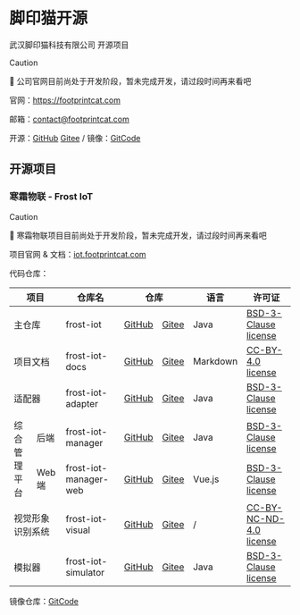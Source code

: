 <!-- 修改时请同步修改 .gitcode 仓库 README.md -->
<!-- https://gitcode.com/footprintcat/.gitcode/blob/main/README.md -->

# 脚印猫开源

武汉脚印猫科技有限公司 开源项目

> [!CAUTION]
> 🚧 公司官网目前尚处于开发阶段，暂未完成开发，请过段时间再来看吧

官网：https://footprintcat.com

邮箱：contact@footprintcat.com

开源：[GitHub](https://github.com/footprintcat) [Gitee](https://gitee.com/footprintcat) / 镜像：[GitCode](https://gitcode.com/footprintcat)

## 开源项目

### 寒霜物联 - Frost IoT

> [!CAUTION]
> 🚧 寒霜物联项目目前尚处于开发阶段，暂未完成开发，请过段时间再来看吧

项目官网 & 文档：[iot.footprintcat.com](https://iot.footprintcat.com)

代码仓库：

<!-- 修改时请同步修改 寒霜物联项目文档 -->
<!-- https://github.com/footprintcat/.github/edit/main/profile/README.md -->

<table>
  <thead>
    <tr>
      <th colspan="2">项目</th>
      <th>仓库名</th>
      <th colspan="2">仓库</th>
      <th>语言</th>
      <th>许可证</th>
      <!-- <th>Stars</th> -->
    </tr>
  </thead>
  <tbody>
    <tr>
      <td colspan="2">主仓库</td>
      <td>frost-iot</td>
      <td><a href="https://github.com/footprintcat/frost-iot">GitHub</a></td>
      <td><a href="https://gitee.com/footprintcat/frost-iot">Gitee</a></td>
      <td>Java</td>
      <td><a href="https://github.com/footprintcat/frost-iot/blob/main/LICENSE">BSD-3-Clause license</a></td>
      <!--
      <td><img alt="GitHub Repo stars" src="https://img.shields.io/github/stars/footprintcat/frost-iot"></td>
      -->
    </tr>
    <tr>
      <td colspan="2">项目文档</td>
      <td>frost-iot-docs</td>
      <td><a href="https://github.com/footprintcat/frost-iot-docs">GitHub</a></td>
      <td><a href="https://gitee.com/footprintcat/frost-iot-docs">Gitee</a></td>
      <td>Markdown</td>
      <td><a href="https://github.com/footprintcat/frost-iot-docs/blob/main/LICENSE">CC-BY-4.0 license</a></td>
      <!--
      <td><img alt="GitHub Repo stars" src="https://img.shields.io/github/stars/footprintcat/frost-iot-docs"></td>
      -->
    </tr>
    <tr>
      <td colspan="2">适配器</td>
      <td>frost-iot-adapter</td>
      <td><a href="https://github.com/footprintcat/frost-iot-adapter">GitHub</a></td>
      <td><a href="https://gitee.com/footprintcat/frost-iot-adapter">Gitee</a></td>
      <td>Java</td>
      <td><a href="https://github.com/footprintcat/frost-iot-adapter/blob/main/LICENSE">BSD-3-Clause license</a></td>
      <!--
      <td><img alt="GitHub Repo stars" src="https://img.shields.io/github/stars/footprintcat/frost-iot-adapter"></td>
      -->
    </tr>
    <tr>
      <td rowspan="2">综合管理平台</td>
      <td>后端</td>
      <td>frost-iot-manager</td>
      <td><a href="https://github.com/footprintcat/frost-iot-manager">GitHub</a></td>
      <td><a href="https://gitee.com/footprintcat/frost-iot-manager">Gitee</a></td>
      <td>Java</td>
      <td><a href="https://github.com/footprintcat/frost-iot-manager/blob/main/LICENSE">BSD-3-Clause license</a></td>
      <!--
      <td><img alt="GitHub Repo stars" src="https://img.shields.io/github/stars/footprintcat/frost-iot-manager"></td>
      -->
    </tr>
    <tr>
      <td>Web 端</td>
      <td>frost-iot-manager-web</td>
      <td><a href="https://github.com/footprintcat/frost-iot-manager-web">GitHub</a></td>
      <td><a href="https://gitee.com/footprintcat/frost-iot-manager-web">Gitee</a></td>
      <td>Vue.js</td>
      <td><a href="https://github.com/footprintcat/frost-iot-manager-web/blob/main/LICENSE">BSD-3-Clause license</a></td>
      <!--
      <td><img alt="GitHub Repo stars" src="https://img.shields.io/github/stars/footprintcat/frost-iot-manager-web"></td>
      -->
    </tr>
    <tr>
      <td colspan="2">视觉形象识别系统</td>
      <td>frost-iot-visual</td>
      <td><a href="https://github.com/footprintcat/frost-iot-visual">GitHub</a></td>
      <td><a href="https://gitee.com/footprintcat/frost-iot-visual">Gitee</a></td>
      <td>/</td>
      <td><a href="https://github.com/footprintcat/frost-iot-visual/blob/main/LICENSE">CC-BY-NC-ND-4.0 license</a></td>
      <!--
      <td><img alt="GitHub Repo stars" src="https://img.shields.io/github/stars/footprintcat/frost-iot-visual"></td>
      -->
    </tr>
    <tr>
      <td colspan="2">模拟器</td>
      <td>frost-iot-simulator</td>
      <td><a href="https://github.com/footprintcat/frost-iot-simulator">GitHub</a></td>
      <td><a href="https://gitee.com/footprintcat/frost-iot-simulator">Gitee</a></td>
      <td>Java</td>
      <td><a href="https://github.com/footprintcat/frost-iot-simulator/blob/main/LICENSE">BSD-3-Clause license</a></td>
      <!--
      <td><img alt="GitHub Repo stars" src="https://img.shields.io/github/stars/footprintcat/frost-iot-simulator"></td>
      -->
    </tr>
    <!--
    <tr>
      <td colspan="2">模板仓库（创建新仓库用）</td>
      <td>frost-iot-repo-template</td>
      <td><a href="https://github.com/footprintcat/frost-iot-repo-template">GitHub</a></td>
      <td><a href="https://gitee.com/footprintcat/frost-iot-repo-template">Gitee</a></td>
      <td>/</td>
      <td>/</td>
      <! --
      <td>/</td>
      -- >
    </tr>
    -->
  </tbody>
</table>

镜像仓库：[GitCode](https://gitcode.com/footprintcat)
